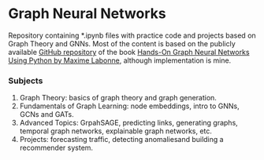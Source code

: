 # Graph Neural Networks
Repository containing *.ipynb files with practice code and projects based on Graph Theory and GNNs. Most of the content is based on the publicly available [GitHub repository](https://github.com/PacktPublishing/Hands-On-Graph-Neural-Networks-Using-Python) of the book [Hands-On Graph Neural Networks Using Python by Maxime Labonne](https://www.packtpub.com/product/hands-on-graph-neural-networks-using-python/9781804617526?utm_source=github&utm_medium=repository&utm_campaign=9781804617526), although implementation is mine.

### Subjects
1. Graph Theory: basics of graph theory and graph generation.
2. Fundamentals of Graph Learning: node embeddings, intro to GNNs, GCNs and GATs.
3. Advanced Topics: GrpahSAGE, predicting links, generating graphs, temporal graph networks, explainable graph networks, etc.
4. Projects: forecasting traffic, detecting anomaliesand building a recommender system.


